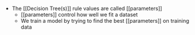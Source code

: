 - The [[Decision Tree(s)]] rule values are called [[parameters]]
	- [[parameters]] control how well we fit a dataset
	- We train a model by trying to find the best [[parameters]] on training data